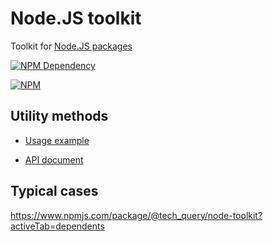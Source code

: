 # Node.JS toolkit

Toolkit for [Node.JS packages](https://docs.npmjs.com/getting-started/packages)

[![NPM Dependency](https://david-dm.org/TechQuery/node-toolkit.svg)](https://david-dm.org/TechQuery/node-toolkit)

[![NPM](https://nodei.co/npm/@tech_query/node-toolkit.png?downloads=true&downloadRank=true&stars=true)](https://nodei.co/npm/@tech_query/node-toolkit/)



## Utility methods

 - [Usage example](https://techquery.github.io/node-toolkit/test.html)

 - [API document](https://techquery.github.io/node-toolkit/identifiers.html)



## Typical cases

https://www.npmjs.com/package/@tech_query/node-toolkit?activeTab=dependents

